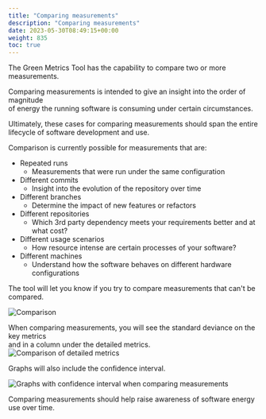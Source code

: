 ```yaml
---
title: "Comparing measurements"
description: "Comparing measurements"
date: 2023-05-30T08:49:15+00:00
weight: 835
toc: true
---
```


The Green Metrics Tool has the capability to compare two or more measurements.

Comparing measurements is intended to give an insight into the order of magnitude  
of energy the running software is consuming under certain circumstances.

Ultimately, these cases for comparing measurements should span the entire  
lifecycle of software development and use.

Comparison is currently possible for measurements that are:

* Repeated runs
  - Measurements that were run under the same configuration
* Different commits
  - Insight into the evolution of the repository over time
* Different branches
  - Determine the impact of new features or refactors
* Different repositories
  - Which 3rd party dependency meets your requirements better and at what cost?
* Different usage scenarios
  - How resource intense are certain processes of your software?
* Different machines
  - Understand how the software behaves on different hardware configurations

The tool will let you know if you try to compare measurements that can't be compared.

<img class="ui centered rounded bordered" src="/img/overview/comparison.webp" alt="Comparison">

When comparing measurements, you will see the standard deviance on the key metrics  
and in a column under the detailed metrics.
<img class="ui centered rounded bordered" src="/img/compare_metrics.webp" alt="Comparison of detailed metrics">

Graphs will also include the confidence interval.

<img class="ui centered rounded bordered" src="/img/overview/compare_charts.webp" alt="Graphs with confidence interval when comparing measurements">

Comparing measurements should help raise awareness of software energy use over time.
